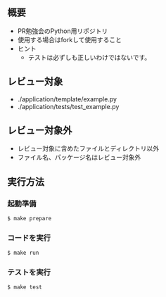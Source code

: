 ## 概要

- PR勉強会のPython用リポジトリ
- 使用する場合はforkして使用すること
- ヒント
    - テストは必ずしも正しいわけではないです。

## レビュー対象

- ./application/template/example.py
- ./application/tests/test_example.py

## レビュー対象外

- レビュー対象に含めたファイルとディレクトリ以外
- ファイル名、パッケージ名はレビュー対象外

## 実行方法

### 起動準備

```sh
$ make prepare
```

### コードを実行

```sh
$ make run
```

### テストを実行

```sh
$ make test
```
